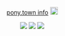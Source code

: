 <p align="center"><a href="https://sntry.cc/☭">pony.town info</a> <img src="https://xyz.crd.co/assets/images/gallery11/ebeae1bf.gif?v=4ca63763" height=18></p>

<p align="center">
  <img src="https://64.media.tumblr.com/ce40b1e00a70e4f0c5f37db858951f1b/3e577acf25d91de7-07/s250x400/484b821b9054ed956938ec467ebc3a5fde6f4500.gifv">
  <img src="https://64.media.tumblr.com/842d39aa4a1ecad08c65643dcd4b1e9d/3e577acf25d91de7-d3/s250x400/69c9be34835579aff33d0062c83e7120270a971c.gifv">
  <img src="https://64.media.tumblr.com/2a8249f8052d7e1da51f19e2b3bbc7ff/66dbb87d0390004d-bb/s250x400/9fe26d1f2c8836c54a7308e7cb82b2001388099b.gifv">
</p>

